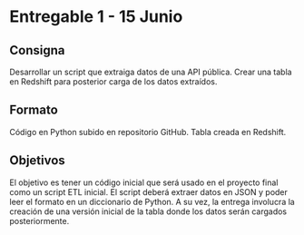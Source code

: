 # Entregable 1 - 15 Junio
## Consigna
Desarrollar un script que extraiga datos de una API pública. Crear una tabla en Redshift para posterior carga de los datos extraídos.

## Formato
Código en Python subido en repositorio GitHub. Tabla creada en Redshift.

## Objetivos
El objetivo es tener un código inicial que será usado en el proyecto final como un script ETL inicial. El script deberá extraer datos en JSON y poder leer el formato en un diccionario de Python. A su vez, la entrega involucra la creación de una versión inicial de la tabla donde los datos serán cargados posteriormente.
